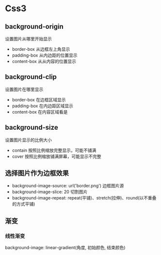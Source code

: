 # Css3

## background-origin

设置图片从哪里开始显示

- border-box 从边框左上角显示
- padding-box 从内边距的位置显示
- content-box 从从内容的位置显示

## background-clip

设置图片在哪里显示

- border-box 在边框区域显示
- padding-box 在内边距区域显示
- content-box 在内容区域看是

## background-size

设置图片显示的比例大小

- contain 按照比例缩放完整显示，可能不铺满
- cover 按照比例缩放铺满屏幕，可能显示不完整

## 选择图片作为边框效果

- background-image-source: url('border.png') 边框图片源
- background-image-slice: 20 切割图片
- background-image-repeat: repeat(平铺)、stretch(拉伸)、round(以不重叠的方式平铺)

## 渐变

### 线性渐变

background-image: linear-gradient(角度, 初始颜色, 结束颜色)